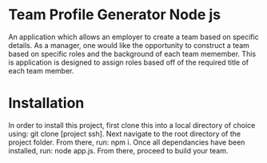 # Team Profile Generator Node js

An application which allows an employer to create a team based on specific details.  As a manager, one would like the opportunity to construct a team based on specific roles and the background of each team memember.  This is application is designed to assign roles based off of the required title of each team member.  

# Installation
In order to install this project, first clone this into a local directory of choice using: git clone [project ssh].  Next navigate to the root directory of the project folder.  From there, run: npm i.  Once all dependancies have been installed, run: node app.js.  From there, proceed to build your team.  


